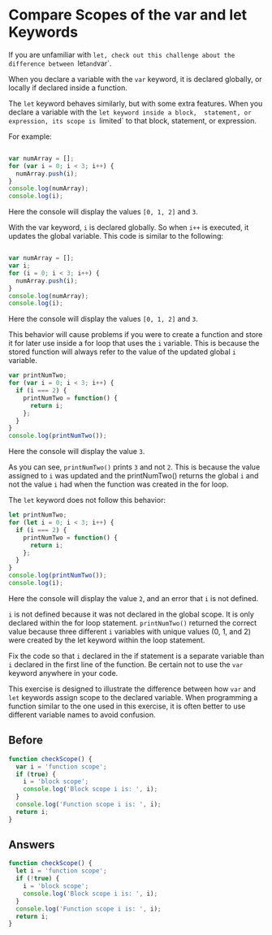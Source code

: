 # Compare Scopes of the var and let Keywords
If you are unfamiliar with `let, check out this challenge about the difference between `let` and `var`.

When you declare a variable with the `var` keyword, it is declared globally, or locally if declared inside a function.

The `let` keyword behaves similarly, but with some extra features. When you declare a variable with the `let keyword inside a block, 
statement, or expression, its scope is `limited` to that block, statement, or expression.

For example:

```javascript

var numArray = [];
for (var i = 0; i < 3; i++) {
  numArray.push(i);
}
console.log(numArray);
console.log(i);

```

Here the console will display the values `[0, 1, 2]` and `3`.

With the var keyword, `i` is declared globally. So when `i++` is executed, it updates the global variable. 
This code is similar to the following:

```javascript

var numArray = [];
var i;
for (i = 0; i < 3; i++) {
  numArray.push(i);
}
console.log(numArray);
console.log(i);
```

Here the console will display the values `[0, 1, 2]` and `3`.

This behavior will cause problems if you were to create a function and store it for later use inside a for loop that uses the `i` variable. 
This is because the stored function will always refer to the value of the updated global `i` variable.

```javascript
var printNumTwo;
for (var i = 0; i < 3; i++) {
  if (i === 2) {
    printNumTwo = function() {
      return i;
    };
  }
}
console.log(printNumTwo());
```
Here the console will display the value `3`.

As you can see, `printNumTwo()` prints `3` and not `2`. 
This is because the value assigned to `i` was updated and the printNumTwo() returns the global `i` 
and not the value `i` had when the function was created in the for loop. 

The `let` keyword does not follow this behavior:

```javascript
let printNumTwo;
for (let i = 0; i < 3; i++) {
  if (i === 2) {
    printNumTwo = function() {
      return i;
    };
  }
}
console.log(printNumTwo());
console.log(i);
```

Here the console will display the value `2`, and an error that `i` is not defined.

`i` is not defined because it was not declared in the global scope. It is only declared within the for loop statement. 
`printNumTwo()` returned the correct value because three different `i` variables with unique values (0, 1, and 2) were created by the let keyword within the loop statement.

Fix the code so that `i` declared in the if statement is a separate variable than `i` declared in the first line of the function. 
Be certain not to use the `var` keyword anywhere in your code.

This exercise is designed to illustrate the difference between how `var` and `let` keywords assign scope to the declared variable. 
When programming a function similar to the one used in this exercise, 
it is often better to use different variable names to avoid confusion.

## Before
```javascript
function checkScope() {
  var i = 'function scope';
  if (true) {
    i = 'block scope';
    console.log('Block scope i is: ', i);
  }
  console.log('Function scope i is: ', i);
  return i;
}
```

## Answers
```javascript
function checkScope() {
  let i = 'function scope';
  if (!true) {
    i = 'block scope';
    console.log('Block scope i is: ', i);
  }
  console.log('Function scope i is: ', i);
  return i;
}
```

